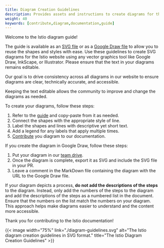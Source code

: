 ```yaml
---
title: Diagram Creation Guidelines
description: Provides assets and instructions to create diagrams for the Istio documentation.
weight: 40
keywords: [contribute,diagram,documentation,guide]
---
```


Welcome to the Istio diagram guide!

The guide is available as an [SVG file](./diagram-guidelines.svg) or as a
[Google Draw file](https://docs.google.com/drawings/d/1f3NyutAQIDOA8ojGNyMA5JAJllDShZGQAFfdD01XdSc/edit)
to allow you to reuse the shapes and styles with ease. Use these guidelines to
create SVG diagrams for the Istio website using any vector graphics tool like
Google Draw, InkScape, or Illustrator. Please ensure that the text in your
diagrams remains editable.

Our goal is to drive consistency across all diagrams in our website to ensure
diagrams are clear, technically accurate, and accessible.

Keeping the text editable allows the community to improve and change the
diagrams as needed.

To create your diagrams, follow these steps:

1. Refer to the [guide](./diagram-guidelines.svg) and copy-paste from it as
   needed.
1. Connect the shapes with the appropriate style of line.
1. Label the shapes and lines with descriptive yet short text.
1. Add a legend for any labels that apply multiple times.
1. [Contribute](/about/contribute/github/#add) you diagram to our
   documentation.

If you create the diagram in Google Draw, follow these steps:

1. Put your diagram in our [team drive](https://drive.google.com/corp/drive/u/0/folders/1jczscJueUBR3IOvH30q9HAZX0jC7GSyW).
1. Once the diagram is complete, export it as SVG and include the SVG
   file in your PR.
1. Leave a comment in the MarkDown file containing the diagram with the
   URL to the Google Draw file.

If your diagram depicts a process, **do not add the descriptions of the steps**
to the diagram. Instead, only add the numbers of the steps to the diagram and
add the descriptions of the steps as a numbered list in the document. Ensure
that the numbers on the list match the numbers on your diagram. This approach
helps make diagrams easier to understand and the content more accessible.

Thank you for contributing to the Istio documentation!

{{< image width="75%"
    link="./diagram-guidelines.svg"
    alt="The Istio diagram creation guidelines in SVG format."
    title="The Istio Diagram Creation Guidelines"
    >}}
